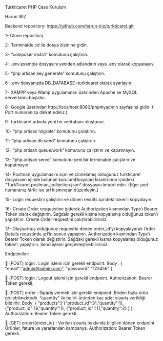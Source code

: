Turkticaret PHP Case Kurulum

Harun IRIZ

Backend repository: https://github.com/harun-iriz/turkticaret.git


1-	Clone repository 

2-	Terminalde cd ile dosya dizinine gidin.

3-	“composer install” komutunu çalıştırın.

4-	.env.example dosyasını yeniden adlandırın veya .env olarak kopyalayın.

5-	“php artisan key:generate” komutunu çalıştırın.

6-	.env dosyanızda DB_DATABASE=turkticaret olarak ayarlayın.

7-	XAMPP veya Wamp uygulamaları üzerinden Apache ve MySQL serverlarını başlatın.

8-	Google üzerinden http://localhost:8080/phpmyadmin sayfasına gidin. (! Port numaranıza dikkat ediniz.)

9-	turkticaret adında yeni bir veritabanı oluşturun.

10-	“php artisan migrate” komutunu çalıştırın.

11-	“php artisan db:seed” komutunu çalıştırın.

12-	“php artisan queue:work” komutunu çalıştırın ve kapatmayın.

13-	“php artisan serve” komutunu yeni bir terminalde çalıştırın ve kapatmayın.

14-	Postman uygulamasını açın ve clonelamış olduğunuz turkticaret dosyasının içinde bulunan kurulumDosyalari klasörünün içindeki “TurkTicaret.postman_collection.json” dosyasını import edin. (Eğer port numaranız farklı ise url kısmından düzenleyin.)

15-	Login requestini çalıştırın ve dönen results içindeki token’ı kopyalayın. 

16-	Create Order resquestine giderek Authorization kısmından Type’ı Bearer Token olarak değiştirin. Sağdaki gerekli kısma kopyalamış olduğunuz token’ı yapıştırın. Create Order requestini çalıştırabilirsiniz. 

17-	Oluşturmuş olduğunuz requestte dönen order_id’yi kopyalayarak Order Details requstinde url’in sonun yapıştırın. Authorization kısmından Type’ı Bearer Token olarak değiştirin. Sağdaki gerekli kısma kopyalamış olduğunuz token’ı yapıştırın.  Send işlemi gerçekleştirebilirsiniz.

Endpointler:

	(POST) login : Login işlemi için gerekli endpoint.
Body : 
{
    "email":"admin@admin.com",
    "password":"123456"
}

	(POST) login : Logout işlemi için gerekli endpoint.
Authorization: Bearer Token gerekli.

	(POST) order : Sipariş vermek için gerekli endpoint. Birden fazla ürün girilebilmektedir. “quantity” ile belirli üründen kaç adet sipariş verildiği bildirilir.
Body:
{
    "products":[
        {"product_id":31,"quantity":1},
        {"product_id":19,"quantity":1},
        {"product_id":111,"quantity":2}
    ]
}
Authorization: Bearer Token gerekli.

	(GET) order/{order_id} : Verilen sipariş hakkında bilgileri dönen endpoint. Ürünler, fatura ve yararlanılan kampanya.
Authorization: Bearer Token gerekli.

